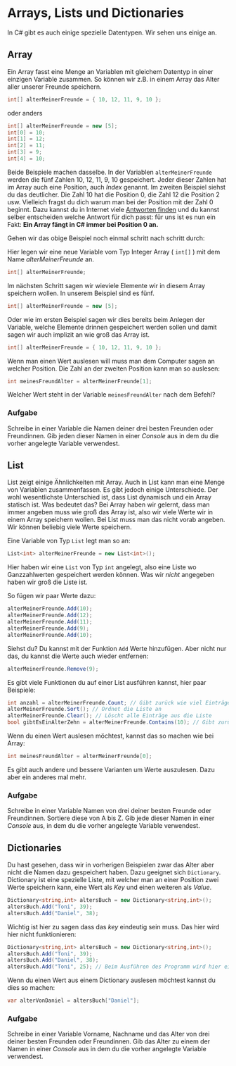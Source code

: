 ﻿# Arrays, Lists und Dictionaries

In C# gibt es auch einige spezielle Datentypen. Wir sehen uns einige an.

## Array

Ein Array fasst eine Menge an Variablen mit gleichem Datentyp in einer einzigen Variable zusammen. So können wir z.B. in einem Array das Alter aller unserer Freunde speichern.

```csharp
int[] alterMeinerFreunde = { 10, 12, 11, 9, 10 };
```

oder anders

```csharp
int[] alterMeinerFreunde = new [5];
int[0] = 10;
int[1] = 12;
int[2] = 11;
int[3] = 9;
int[4] = 10;
```

Beide Beispiele machen dasselbe. In der Variablen `alterMeinerFreunde` werden die fünf Zahlen 10, 12, 11, 9, 10 gespeichert. Jeder dieser Zahlen hat im Array auch eine Position, auch _Index_ genannt. Im zweiten Beispiel siehst du das deutlicher. Die Zahl 10 hat die Position 0, die Zahl 12 die Position 2 usw. Vielleich fragst du dich warum man bei der Position mit der Zahl 0 beginnt. Dazu kannst du in Internet viele [Antworten finden](https://www.google.at/search?q=why+arrays+start+at+0) und du kannst selber entscheiden welche Antwort für dich passt: für uns ist es nun ein Fakt: **Ein Array fängt in C# immer bei Position 0 an.** 

Gehen wir das obige Beispiel noch einmal schritt nach schritt durch:

Hier legen wir eine neue Variable vom Typ Integer Array ( ```int[]``` ) mit dem Name _alterMeinerFreunde_ an. 

```csharp
int[] alterMeinerFreunde;
```
Im nächsten Schritt sagen wir wieviele Elemente wir in diesem Array speichern wollen. In unserem Beispiel sind es fünf.

```csharp
int[] alterMeinerFreunde = new [5];
```

Oder wie im ersten Beispiel sagen wir dies bereits beim Anlegen der Variable, welche Elemente drinnen gespeichert werden sollen und damit sagen wir auch implizit an wie groß das Array ist.

```csharp
int[] alterMeinerFreunde = { 10, 12, 11, 9, 10 };
```

Wenn man einen Wert auslesen will muss man dem Computer sagen an welcher Position. Die Zahl an der zweiten Position kann man so auslesen:

```csharp 
int meinesFreundAlter = alterMeinerFreunde[1];
```
Welcher Wert steht in der Variable ```meinesFreundAlter``` nach dem Befehl?

### Aufgabe

Schreibe in einer Variable die Namen deiner drei besten Freunden oder Freundinnen. Gib jeden dieser Namen in einer _Console_ aus in dem du die vorher angelegte Variable verwendest.

## List

List zeigt einige Ähnlichkeiten mit Array. Auch in List kann man eine Menge von Variablen zusammenfassen. Es gibt jedoch einige Unterschiede. Der wohl wesentlichste Unterschied ist, dass List dynamisch und ein Array statisch ist. Was bedeutet das? Bei Array haben wir gelernt, dass man immer angeben muss wie groß das Array ist, also wir viele Werte wir in einem Array speichern wollen. Bei List muss man das nicht vorab angeben. Wir können beliebig viele Werte speichern.

Eine Variable von Typ ```List``` legt man so an:

```csharp
List<int> alterMeinerFreunde = new List<int>();
```

Hier haben wir eine ```List``` von Typ ```int``` angelegt, also eine Liste wo Ganzzahlwerten gespeichert werden können. Was wir _nicht_ angegeben haben wir groß die Liste ist.

So fügen wir paar Werte dazu:

```csharp
alterMeinerFreunde.Add(10);
alterMeinerFreunde.Add(12);
alterMeinerFreunde.Add(11);
alterMeinerFreunde.Add(9);
alterMeinerFreunde.Add(10);
```

Siehst du? Du kannst mit der Funktion ```Add``` Werte hinzufügen. Aber nicht nur das, du kannst die Werte auch wieder entfernen:

```csharp
alterMeinerFreunde.Remove(9);
```

Es gibt viele Funktionen du auf einer List ausführen kannst, hier paar Beispiele:

```csharp
int anzahl = alterMeinerFreunde.Count; // Gibt zurück wie viel Einträge sind in die Liste
alterMeinerFreunde.Sort(); // Ordnet die Liste an
alterMeinerFreunde.Clear(); // Löscht alle Einträge aus die Liste
bool gibtEsEinAlterZehn = alterMeinerFreunde.Contains(10); // Gibt zurück in die Variable gibtEsEinAlterZehn ob ein Eintrag 10 existiert
```

Wenn du einen Wert auslesen möchtest, kannst das so machen wie bei Array:

```csharp 
int meinesFreundAlter = alterMeinerFreunde[0];
```

Es gibt auch andere und bessere Varianten um Werte auszulesen. Dazu aber ein anderes mal mehr.

### Aufgabe

Schreibe in einer Variable Namen von drei deiner besten Freunde oder Freundinnen. Sortiere diese von A bis Z. Gib jede dieser Namen in einer _Console_ aus, in dem du die vorher angelegte Variable verwendest.


## Dictionaries

Du hast gesehen, dass wir in vorherigen Beispielen zwar das Alter aber nicht die Namen dazu gespeichert haben. Dazu geeignet sich ```Dictionary```. Dictionary ist eine spezielle Liste, mit welcher man an einer Position zwei Werte speichern kann, eine Wert als _Key_ und einen weiteren als _Value_.

```csharp
Dictionary<string,int> altersBuch = new Dictionary<string,int>();
altersBuch.Add("Toni", 39);
altersBuch.Add("Daniel", 38);
```

Wichtig ist hier zu sagen dass das _key_ eindeutig sein muss. Das hier wird hier nicht funktionieren:

```csharp
Dictionary<string,int> altersBuch = new Dictionary<string,int>();
altersBuch.Add("Toni", 39);
altersBuch.Add("Daniel", 38);
altersBuch.Add("Toni", 25); // Beim Ausführen des Programm wird hier ein Fehler auftreten, weil wir Toni schon hinzugefügt haben.
```

Wenn du einen Wert aus einem Dictionary auslesen möchtest kannst du dies so machen:
```csharp
var alterVonDaniel = altersBuch["Daniel"];
```

### Aufgabe

Schreibe in einer Variable Vorname, Nachname und das Alter von drei deiner besten Freunden oder Freundinnen. Gib das Alter zu einem der Namen in einer _Console_ aus in dem du die vorher angelegte Variable verwendest.